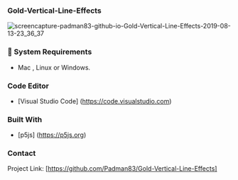 ### Gold-Vertical-Line-Effects

![screencapture-padman83-github-io-Gold-Vertical-Line-Effects-2019-08-13-23_36_37](https://user-images.githubusercontent.com/45048950/62955268-532b7300-be23-11e9-838b-1d45dfb8710a.png)

### 🧰 System Requirements

* Mac , Linux or Windows.

### Code Editor

* [Visual Studio Code] (https://code.visualstudio.com)

### Built With

* [p5js] (https://p5js.org)

### Contact

Project Link: [https://github.com/Padman83/Gold-Vertical-Line-Effects]
